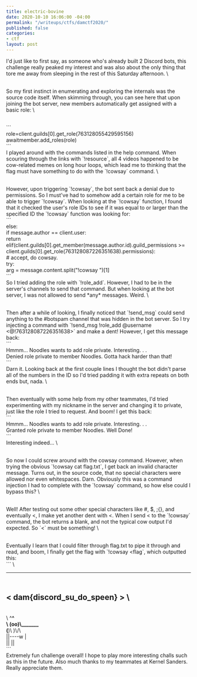 ```yaml
---
title: electric-bovine
date: 2020-10-10 16:06:00 -04:00
permalink: "/writeups/ctfs/damctf2020/"
published: false
categories:
- ctf
layout: post
---
```


I'd just like to first say, as someone who's already built 2 Discord bots, this challenge really peaked my interest and was also about the only thing that tore me away from sleeping in the rest of this Saturday afternoon.
\

\
So my first instinct in enumerating and exploring the internals was the source code itself. When skimming through, you can see here that upon joining the bot server, new members automatically get assigned with a basic role:
\

\
\`\`\`
\
role=client.guilds\[0\].get_role(763128055429595156)
\
awaitmember.add_roles(role)
\
\`\`\`
\
I played around with the commands listed in the help command. When scouring through the links with \`!resource\`, all 4 videos happened to be cow-related memes on long hour loops, which lead me to thinking that the flag must have something to do with the \`!cowsay\` command. 
\

\
However, upon triggering \`!cowsay\`, the bot sent back a denial due to permissions. So I must've had to somehow add a certain role for me to be able to trigger \`!cowsay\`. When looking at the \`!cowsay\` function, I found that it checked the user's role IDs to see if it was equal to or larger than the specified ID the \`!cowsay\` function was looking for:
\
\`\`\`
\
else:
\
      if message.author == client.user:
\
                return
\
      elif(client.guilds\[0\].get_member(message.author.id).guild_permissions >= client.guilds\[0\].get_role(763128087226351638).permissions):
\
                # accept, do cowsay.
\
                try:
\
                    arg = message.content.split("!cowsay ")\[1\]
\
\`\`\`
\
So I tried adding the role with \`!role_add\`. However, I had to be in the server's channels to send that command. But when looking at the bot server, I was not allowed to send \*any\* messages. Weird. 
\

\
Then after a while of looking, I finally noticed that \`!send_msg\` could send anything to the #botspam channel that was hidden in the bot server. So I try injecting a command with \`!send_msg !role_add @username <@!763128087226351638>\` and make a dent! However, I get this message back:
\
\`\`\`
\
Hmmm... Noodles wants to add role private. Interesting. . .
\
Denied role private to member Noodles. Gotta hack harder than that!
\
\`\`\`
\
Darn it. Looking back at the first couple lines I thought the bot didn't parse all of the numbers in the ID so I'd tried padding it with extra repeats on both ends but, nada. 
\

\
Then eventually with some help from my other teammates, I'd tried experimenting with my nickname in the server and changing it to private, just like the role I tried to request. And boom! I get this back:
\
\`\`\`
\
Hmmm... Noodles wants to add role private. Interesting. . .
\
Granted role private to member Noodles. Well Done!
\
\`\`\`
\
Interesting indeed...
\

\
So now I could screw around with the cowsay command. However, when trying the obvious \`!cowsay cat flag.txt\`, I get back an invalid character message. Turns out, in the source code, that no special characters were allowed nor even whitespaces. Darn. Obviously this was a command injection I had to complete with the \`!cowsay\` command, so how else could I bypass this?
\

\
Well! After testing out some other special characters like #, $, ;{}, and eventually <, I make yet another dent with <. When I send < to the \`!cowsay\` command, the bot returns a blank, and not the typical cow output I'd expected. So \`<\` must be something!
\

\
Eventually I learn that I could filter through flag.txt to pipe it through and read, and boom, I finally get the flag with \`!cowsay <flag\`, which outputted this:
\
\`\`\`
\
 __________________________
\
< dam{discord_su_do_speen} >
\
 --------------------------
\
        \\   ^__^
\
         \\  (oo)\\_______
\
            (__)\\       )\\/\\
\
                ||----w |
\
                ||     ||
\
\`\`\`
\
Extremely fun challenge overall! I hope to play more interesting challs such as this in the future. Also much thanks to my teammates at Kernel Sanders. Really appreciate them.